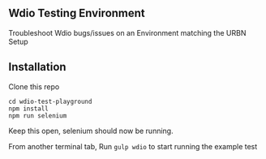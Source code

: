 ## Wdio Testing Environment
Troubleshoot Wdio bugs/issues on an Environment matching the URBN Setup

## Installation

Clone this repo

```
cd wdio-test-playground
npm install
npm run selenium
```

Keep this open, selenium should now be running.

From another terminal tab, Run `gulp wdio` to start running the example test

